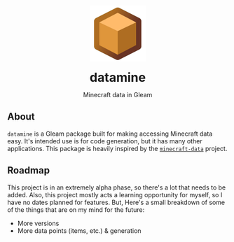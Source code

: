 <div align="center">
  <a href="https://github.com/zwubs/datamine">
    <img src="https://raw.githubusercontent.com/zwubs/datamine/main/images/datamine.png" alt="datamine logo" width="128" height="128">
  </a>

  <h1 align="center" style="margin-bottom: 0; margin-top: 1rem;">datamine</h1>

  <p align="center">Minecraft data in Gleam</p>

</div>

## About
`datamine` is a Gleam package built for making accessing Minecraft data easy.
It's intended use is for code generation, but it has many other applications.
This package is heavily inspired by the [`minecraft-data`](https://github.com/PrismarineJS/minecraft-data) project.

## Roadmap
This project is in an extremely alpha phase, so there's a lot that needs to be added.
Also, this project mostly acts a learning opportunity for myself, so I have no dates planned for features.
But, Here's a small breakdown of some of the things that are on my mind for the future:

- More versions
- More data points (items, etc.) & generation
